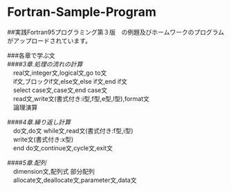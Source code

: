 # Fortran-Sample-Program
##実践Fortran95プログラミング第３版　の例題及びホームワークのプログラムがアップロードされています。
  
###各章で学ぶ文  
####_3章.処理の流れの計算_  
　real文,integer文,logical文,go to文  
　if文,ブロックif文,else文,else if文,end if文  
　select case文,case文,end case文  
　read文,write文(書式付き:i型,f型,e型,l型),format文  
　論理演算  
   
####_4章.繰り返し計算_  
　do文,do文 while文,read文(書式付き:f型,i型)  
　write文(書式付き:x型)  
　end do文,continue文,cycle文,exit文  
   
####_5章.配列_  
　dimension文,配列式 部分配列  
　allocate文,deallocate文,parameter文,data文  

